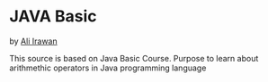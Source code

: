 # JAVA Basic
by [Ali Irawan](https://medium.com/@aliirawan)

This source is based on Java Basic Course. Purpose to learn about arithmethic operators in Java programming language